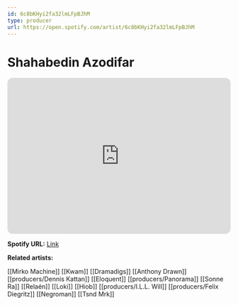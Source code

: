 ```yaml
---
id: 6c8bKHyi2fa32lmLFpBJhM
type: producer
url: https://open.spotify.com/artist/6c8bKHyi2fa32lmLFpBJhM
---
```

# Shahabedin Azodifar

<iframe style="border-radius:12px" src="https://open.spotify.com/embed/artist/6c8bKHyi2fa32lmLFpBJhM" width="100%" height="352" frameBorder="0" allowfullscreen="" allow="autoplay; clipboard-write; encrypted-media; fullscreen; picture-in-picture" loading="lazy"></iframe>

**Spotify URL:** [Link](https://open.spotify.com/artist/6c8bKHyi2fa32lmLFpBJhM)

**Related artists:**

[[Mirko Machine]]
[[Kwam]]
[[Dramadigs]]
[[Anthony Drawn]]
[[producers/Dennis Kattan]]
[[Eloquent]]
[[producers/Panorama]]
[[Sonne Ra]]
[[Relaén]]
[[Loki]]
[[Hiob]]
[[producers/I.L.L. Will]]
[[producers/Felix Diegritz]]
[[Negroman]]
[[Tsnd Mrk]]
